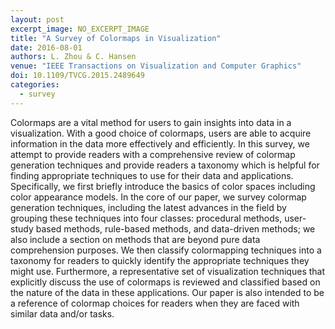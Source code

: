 ```yaml
---
layout: post
excerpt_image: NO_EXCERPT_IMAGE
title: "A Survey of Colormaps in Visualization"
date: 2016-08-01
authors: L. Zhou & C. Hansen
venue: "IEEE Transactions on Visualization and Computer Graphics"
doi: 10.1109/TVCG.2015.2489649
categories:
  - survey
---
```

Colormaps are a vital method for users to gain insights into data in a visualization. With a good choice of colormaps, users are able to acquire information in the data more effectively and efficiently. In this survey, we attempt to provide readers with a comprehensive review of colormap generation techniques and provide readers a taxonomy which is helpful for finding appropriate techniques to use for their data and applications. Specifically, we first briefly introduce the basics of color spaces including color appearance models. In the core of our paper, we survey colormap generation techniques, including the latest advances in the field by grouping these techniques into four classes: procedural methods, user-study based methods, rule-based methods, and data-driven methods; we also include a section on methods that are beyond pure data comprehension purposes. We then classify colormapping techniques into a taxonomy for readers to quickly identify the appropriate techniques they might use. Furthermore, a representative set of visualization techniques that explicitly discuss the use of colormaps is reviewed and classified based on the nature of the data in these applications. Our paper is also intended to be a reference of colormap choices for readers when they are faced with similar data and/or tasks.
